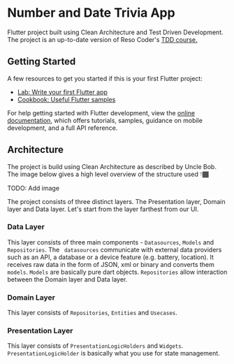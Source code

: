 # Number and Date Trivia App

Flutter project built using Clean Architecture and Test Driven Development. The project is an up-to-date version of Reso Coder's [TDD course.](https://www.youtube.com/playlist?list=PLB6lc7nQ1n4iYGE_khpXRdJkJEp9WOech)

## Getting Started

A few resources to get you started if this is your first Flutter project:

- [Lab: Write your first Flutter app](https://docs.flutter.dev/get-started/codelab)
- [Cookbook: Useful Flutter samples](https://docs.flutter.dev/cookbook)

For help getting started with Flutter development, view the
[online documentation](https://docs.flutter.dev/), which offers tutorials,
samples, guidance on mobile development, and a full API reference.

## Architecture

The project is build using Clean Architecture as described by Uncle Bob. The image below gives a high level overview of the structure used 👇🏾

TODO: Add image

The project consists of three distinct layers. The Presentation layer, Domain layer and Data layer. Let's start from the layer farthest from our UI.

### Data Layer

This layer consists of three main components - `Datasources`, `Models` and `Repositories`. The ` datasources` communicate with external data providers such as an API, a database or a device feature (e.g. battery, location). It receives raw data in the form of JSON, xml or binary and converts them `models`. `Models` are basically pure dart objects. `Repositories` allow interaction between the Domain layer and Data layer.

### Domain Layer

This layer consists of `Repositories`, `Entities` and `Usecases`.

### Presentation Layer

This layer consists of `PresentationLogicHolders` and `Widgets`. `PresentationLogicHolder` is basically what you use for state management.
